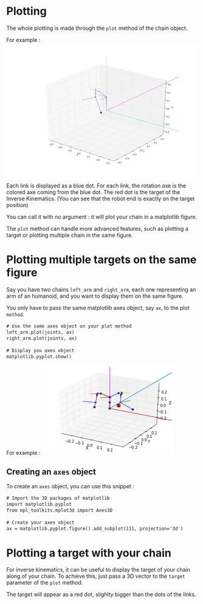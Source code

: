 # Plotting #

The whole plotting is made through the `plot` method of the chain object.

For example :
![](../assets/right_arm.png)
Each link is displayed as a blue dot.
For each link, the rotation axe is  the colored axe coming from the blue dot.
The red dot is the target of the Inverse Kinematics.
(You can see that the robot end is exactly on the target position)

You can call it with no argument : it will plot your chain in a matplotlib figure.

The `plot` method can handle more advanced features, such as plotting a target or plotting multiple chain in the same figure.

# Plotting multiple targets on the same figure
Say you have two chains `left_arm` and `right_arm`, each one representing an arm of an humanoid, and you want to display them on the same figure.

You only have to pass the same matplotlib axes object, say `ax`, to the plot `method`.

```
# Use the same axes object on your plot method
left_arm.plot(joints, ax)
right_arm.plot(joints, ax)

# Display you axes object
matplotlib.pyplot.show()
```

For example :
![](../assets/dual-plot.png)

## Creating an `axes` object
To create an `axes` object, you can use this snippet :
```
# Import the 3D packages of matplotlib
import matplotlib.pyplot
from mpl_toolkits.mplot3d import Axes3D

# Create your axes object
ax = matplotlib.pyplot.figure().add_subplot(111, projection='3d')
```

# Plotting a target with your chain
For inverse kinematics, it can be useful to display the target of your chain along of your chain.
To achieve this, just pass a 3D vector to the `target` parameter of the `plot` method.


The target will appear as a red dot, slighlty bigger than the dots of the links.
